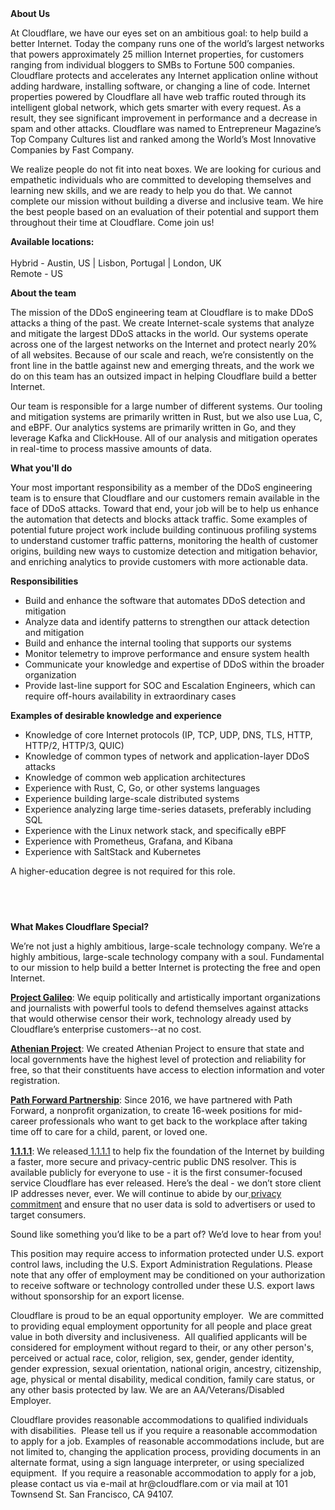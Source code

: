<div class="content-intro">
	<div><strong>About Us</strong></div>
	<div>
		<p><span style="font-weight: 400;">At Cloudflare, we have our eyes set on an ambitious goal: to help build a better Internet. Today the company runs one of the world’s largest networks that powers approximately 25 million Internet properties, for customers ranging from individual bloggers to SMBs to Fortune 500 companies. Cloudflare protects and accelerates any Internet application online without adding hardware, installing software, or changing a line of code. Internet properties powered by Cloudflare all have web traffic routed through its intelligent global network, which gets smarter with every request. As a result, they see significant improvement in performance and a decrease in spam and other attacks. Cloudflare was named to Entrepreneur Magazine’s Top Company Cultures list and ranked among the World’s Most Innovative Companies by Fast Company.</span><span style="font-weight: 400;">&nbsp;</span></p>
		<p><span style="font-weight: 400;">We realize people do not fit into neat boxes. We are looking for curious and empathetic individuals who are committed to developing themselves and learning new skills, and we are ready to help you do that. We cannot complete our mission without building a diverse and inclusive team. We hire the best people based on an evaluation of their potential and support them throughout their time at Cloudflare. Come join us!&nbsp;</span></p>
	</div>
</div>
<p><strong>Available locations: <br><br></strong><span class="collapsed-field-text">Hybrid - Austin, US | Lisbon, Portugal | London, UK<br></span>Remote - US&nbsp;&nbsp;</p>
<p><strong>About the team</strong></p>
<p>The mission of the DDoS engineering team at Cloudflare is to make DDoS attacks a thing of the past. We create Internet-scale systems that analyze and mitigate the largest DDoS attacks in the world. Our systems operate across one of the largest networks on the Internet and protect nearly 20% of all websites. Because of our scale and reach, we’re consistently on the front line in the battle against new and emerging threats, and the work we do on this team has an outsized impact in helping Cloudflare build a better Internet.</p>
<p>Our team is responsible for a large number of different systems. Our tooling and mitigation systems are primarily written in Rust, but we also use Lua, C, and eBPF. Our analytics systems are primarily written in Go, and they leverage Kafka and ClickHouse. All of our analysis and mitigation operates in real-time to process massive amounts of data.</p>
<p><strong>What you'll do</strong></p>
<p>Your most important responsibility as a member of the DDoS engineering team is to ensure that Cloudflare and our customers remain available in the face of DDoS attacks. Toward that end, your job will be to help us enhance the automation that detects and blocks attack traffic. Some examples of potential future project work include building continuous profiling systems to understand customer traffic patterns, monitoring the health of customer origins, building new ways to customize detection and mitigation behavior, and enriching analytics to provide customers with more actionable data.</p>
<p><strong>Responsibilities</strong></p>
<ul>
	<li>Build and enhance the software that automates DDoS detection and mitigation</li>
	<li>Analyze data and identify patterns to strengthen our attack detection and mitigation</li>
	<li>Build and enhance the internal tooling that supports our systems</li>
	<li>Monitor telemetry to improve performance and ensure system health</li>
	<li>Communicate your knowledge and expertise of DDoS within the broader organization</li>
	<li>Provide last-line support for SOC and Escalation Engineers, which can require off-hours availability in extraordinary cases</li>
</ul>
<p><strong>Examples of desirable knowledge and experience</strong></p>
<ul>
	<li>Knowledge of core Internet protocols (IP, TCP, UDP, DNS, TLS, HTTP, HTTP/2, HTTP/3, QUIC)</li>
	<li>Knowledge of common types of network and application-layer DDoS attacks</li>
	<li>Knowledge of common web application architectures</li>
	<li>Experience with Rust, C, Go, or other systems languages</li>
	<li>Experience building large-scale distributed systems</li>
	<li>Experience analyzing large time-series datasets, preferably including SQL</li>
	<li>Experience with the Linux network stack, and specifically eBPF</li>
	<li>Experience with Prometheus, Grafana, and Kibana</li>
	<li>Experience with SaltStack and Kubernetes</li>
</ul>
<p>A higher-education degree is not required for this role.</p>
<h4><br><br></h4>
<div class="content-conclusion">
	<p><strong>What Makes Cloudflare Special?</strong></p>
	<p><span style="font-weight: 400;">We’re not just a highly ambitious, large-scale technology company. We’re a highly ambitious, large-scale technology company with a soul. Fundamental to our mission to help build a better Internet is protecting the free and open Internet.</span></p>
	<p><a href="https://blog.cloudflare.com/protecting-free-expression-online/"><strong>Project Galileo</strong></a><span style="font-weight: 400;">: We equip politically and artistically important organizations and journalists with powerful tools to defend themselves against attacks that would otherwise censor their work, technology already used by Cloudflare’s enterprise customers--at no cost.</span></p>
	<p><strong><a href="https://www.cloudflare.com/athenian/">Athenian Project</a></strong><span style="font-weight: 400;">: We created Athenian Project to ensure that state and local governments have the highest level of protection and reliability for free, so that their constituents have access to election information and voter registration.</span></p>
	<p><a href="https://blog.cloudflare.com/tag/path-forward/"><strong>Path Forward Partnership</strong></a><span style="font-weight: 400;">: Since 2016, we have partnered with Path Forward, a nonprofit organization, to create 16-week positions for mid-career professionals who want to get back to the workplace after taking time off to care for a child, parent, or loved one.</span></p>
	<p><a href="https://1.1.1.1/"><strong>1.1.1.1</strong></a><span style="font-weight: 400;">: We released</span><a href="https://1.1.1.1/"> <span style="font-weight: 400;">1.1.1.1</span></a><span style="font-weight: 400;"> to help fix the foundation of the Internet by building a faster, more secure and privacy-centric public DNS resolver. This is available publicly for everyone to use - it is the first consumer-focused service Cloudflare has ever released. Here’s the deal - we don’t store client IP addresses never, ever. We will continue to abide by our</span><a href="https://developers.cloudflare.com/1.1.1.1/privacy/public-dns-resolver"> privacy commitment</a><span style="font-weight: 400;"> and ensure that no user data is sold to advertisers or used to target consumers.</span></p>
	<p><span style="font-weight: 400;">Sound like something you’d like to be a part of? We’d love to hear from you!</span></p>
	<p><span style="font-weight: 400;">This position may require access to information protected under U.S. export control laws, including the U.S. Export Administration Regulations. Please note that any offer of employment may be conditioned on your authorization to receive software or technology controlled under these U.S. export laws without sponsorship for an export license.</span></p>
	<p><span style="font-weight: 400;">Cloudflare is proud to be an equal opportunity employer. &nbsp;We are committed to providing equal employment opportunity for all people and place great value in both diversity and inclusiveness. &nbsp;All qualified applicants will be considered for employment without regard to their, or any other person's, perceived or actual</span> <span style="font-weight: 400;">race, color, religion, sex, gender, gender identity, gender expression, sexual orientation, national origin, ancestry, citizenship, age, physical or mental disability, medical condition, family care status, or any other basis protected by law. </span><span style="font-weight: 400;">We are an AA/Veterans/Disabled Employer.</span></p>
	<p><span style="font-weight: 400;">Cloudflare provides reasonable accommodations to qualified individuals with disabilities. &nbsp;Please tell us if you require a reasonable accommodation to apply for a job. Examples of reasonable accommodations include, but are not limited to, changing the application process, providing documents in an alternate format, using a sign language interpreter, or using specialized equipment. &nbsp;If you require a reasonable accommodation to apply for a job, please contact us via e-mail at </span><span style="font-weight: 400;">hr@cloudflare.com</span><span style="font-weight: 400;"> or via mail at 101 Townsend St. San Francisco, CA 94107.</span></p>
</div>